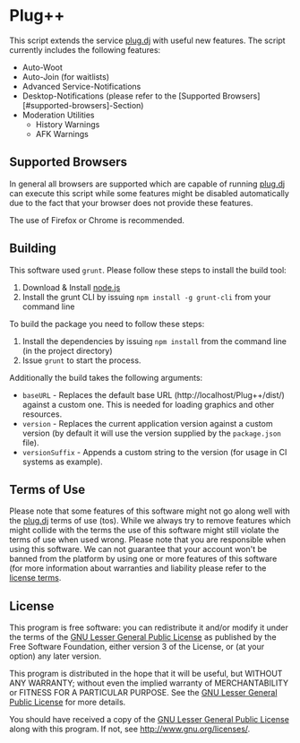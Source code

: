 Plug++
======
This script extends the service [plug.dj][plugdj] with useful new features.
The script currently includes the following features:

* Auto-Woot
* Auto-Join (for waitlists)
* Advanced Service-Notifications
* Desktop-Notifications (please refer to the [Supported Browsers][#supported-browsers]-Section)
* Moderation Utilities
    * History Warnings
    * AFK Warnings

Supported Browsers
------------------
In general all browsers are supported which are capable of running [plug.dj][plugdj] can execute this script while some
features might be disabled automatically due to the fact that your browser does not provide these features.

The use of Firefox or Chrome is recommended.

Building
--------
This software used `grunt`. Please follow these steps to install the build tool:

1. Download & Install [node.js][nodejs]
1. Install the grunt CLI by issuing `npm install -g grunt-cli` from your command line

To build the package you need to follow these steps:

1. Install the dependencies by issuing `npm install` from the command line (in the project directory)
1. Issue `grunt` to start the process.

Additionally the build takes the following arguments:

* `baseURL` - Replaces the default base URL (http://localhost/Plug++/dist/) against a custom one. This is needed for loading graphics and other resources.
* `version` - Replaces the current application version against a custom version (by default it will use the version supplied by the `package.json` file).
* `versionSuffix` - Appends a custom string to the version (for usage in CI systems as example).

Terms of Use
--------------------
Please note that some features of this software might not go along well with the [plug.dj][plugdj] terms of use (tos).
While we always try to remove features which might collide with the terms the use of this software might still violate
the terms of use when used wrong. Please note that you are responsible when using this software. We can not guarantee
that your account won't be banned from the platform by using one or more features of this software (for more information
about warranties and liability please refer to the [license terms](LICENSE).

License
-------
This program is free software: you can redistribute it and/or modify
it under the terms of the [GNU Lesser General Public License][LGPL] as published by
the Free Software Foundation, either version 3 of the License, or
(at your option) any later version.

This program is distributed in the hope that it will be useful,
but WITHOUT ANY WARRANTY; without even the implied warranty of
MERCHANTABILITY or FITNESS FOR A PARTICULAR PURPOSE.  See the
[GNU Lesser General Public License][LGPL] for more details.

You should have received a copy of the [GNU Lesser General Public License][LGPL]
along with this program.  If not, see <http://www.gnu.org/licenses/>.

[plugdj]: http://plug.dj
[nodejs]: http://nodejs.org/
[LGPL]: http://www.gnu.org/licenses/lgpl.txt